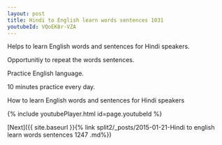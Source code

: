 ```yaml
---
layout: post
title: Hindi to English learn words sentences 1031 
youtubeId: VQoEK8r-VZA
---
```

 
 
Helps to learn English words and sentences for Hindi speakers.

Opportunitiy to repeat the words sentences. 

Practice English language. 
 
10 minutes practice every day. 
 
How to learn English words and sentences for Hindi speakers 
 
{% include youtubePlayer.html id=page.youtubeId %}
 
 
[Next]({{ site.baseurl }}{% link  split2/_posts/2015-01-21-Hindi to english learn words sentences 1247 .md%})
 
